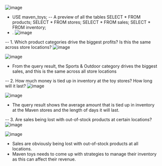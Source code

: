 ![image](https://github.com/user-attachments/assets/6cd41e69-bc87-4474-afcc-a523c97427ac)

- USE maven_toys;
-- A preview of all the tables
 SELECT * FROM products;
 SELECT * FROM stores;
 SELECT * FROM sales;
 SELECT * FROM inventory;
 - .
 ![image](https://github.com/user-attachments/assets/aebc392a-5470-4067-837c-e87998ded6f7)


 -- 1. Which product categories drive the biggest profits? Is this the same across store locations?
![image](https://github.com/user-attachments/assets/809c26a1-7646-405d-961e-bb4b3cf68785)

![image](https://github.com/user-attachments/assets/06c032f7-15a0-43d0-a3d2-13a832939f24)

- From the query result, the Sports & Outdoor category drives the biggest sales, and this is the same across all store locations

 -- 2. How much money is tied up in inventory at the toy stores? How long will it last?
![image](https://github.com/user-attachments/assets/58085d42-db52-4c80-a5f6-8320b77fb5a3)

![image](https://github.com/user-attachments/assets/d7d83503-9144-40d1-b530-3ac70c5dcd17)
- The query result shows the average amount that is tied up in inventory at the Maven stores and the length of days it will last.

 -- 3. Are sales being lost with out-of-stock products at certain locations?
![image](https://github.com/user-attachments/assets/16af3ea3-d1dc-4555-9d03-438c34529209)

![image](https://github.com/user-attachments/assets/10815f06-a218-47e4-bf35-cffeaf726bb1)

- Sales are obviously being lost with out-of-stock  products at all locations.
- Maven toys needs to come up with strategies to manage their inventory as this can affect their revenue.
      
    
